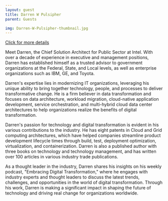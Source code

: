 ```yaml
---
layout: guest
title: Darren W Pulsipher
parent: Guests

img: Darren-W-Pulsipher-thumbnail.jpg
---
```




<div class="badge-base LI-profile-badge" data-locale="en_US" data-size="medium" data-theme="light" data-type="VERTICAL" data-vanity="darrenpulsipher" data-version="v1"><a class="badge-base__link LI-simple-link" href="https://www.linkedin.com/in/darrenpulsipher?trk=profile-badge">Click for more details</a></div>


Meet Darren, the Chief Solution Architect for Public Sector at Intel. With over a decade of experience in executive and management positions, Darren has established himself as a trusted advisor to government organizations at the Federal, State, and Local levels, as well as enterprise organizations such as IBM, GE, and Toyota.

Darren&#39;s expertise lies in modernizing IT organizations, leveraging his unique ability to bring together technology, people, and processes to deliver transformative change. He is a firm believer in data transformation and focuses on data architecture, workload migration, cloud-native application development, service orchestration, and multi-hybrid cloud data center architectures to help organizations realize the benefits of digital transformation.

Darren&#39;s passion for technology and digital transformation is evident in his various contributions to the industry. He has eight patents in Cloud and Grid computing architectures, which have helped companies streamline product development lifecycle times through build, test, deployment optimization, virtualization, and containerization. Darren is also a published author with three books on technology and technology management, and has written over 100 articles in various industry trade publications.

As a thought leader in the industry, Darren shares his insights on his weekly podcast, &#34;Embracing Digital Transformation,&#34; where he engages with industry experts and thought leaders to discuss the latest trends, challenges, and opportunities in the world of digital transformation. Through his work, Darren is making a significant impact in shaping the future of technology and driving real change for organizations worldwide.

